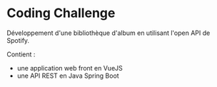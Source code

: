 # Coding Challenge

Développement d'une bibliothèque d'album en utilisant l'open API de Spotify.

Contient :
- une application web front en VueJS
- une API REST en Java Spring Boot